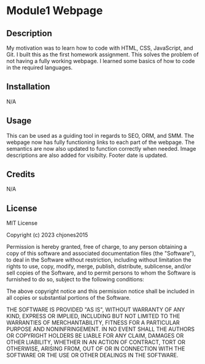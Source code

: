 # Module1 Webpage

## Description

My motivation was to learn how to code with HTML, CSS, JavaScript, and Git. I built this as the first homework assignment. This solves the problem of not having a fully working webpage. I learned some basics of how to code in the required languages.

## Installation

N/A

## Usage

This can be used as a guiding tool in regards to SEO, ORM, and SMM. The webpage now has fully functioning links to each part of the webpage. The semantics are now also updated to function correctly when needed. Image descriptions are also added for visibilty. Footer date is updated.

## Credits

N/A

## License

MIT License

Copyright (c) 2023 chjones2015

Permission is hereby granted, free of charge, to any person obtaining a copy
of this software and associated documentation files (the "Software"), to deal
in the Software without restriction, including without limitation the rights
to use, copy, modify, merge, publish, distribute, sublicense, and/or sell
copies of the Software, and to permit persons to whom the Software is
furnished to do so, subject to the following conditions:

The above copyright notice and this permission notice shall be included in all
copies or substantial portions of the Software.

THE SOFTWARE IS PROVIDED "AS IS", WITHOUT WARRANTY OF ANY KIND, EXPRESS OR
IMPLIED, INCLUDING BUT NOT LIMITED TO THE WARRANTIES OF MERCHANTABILITY,
FITNESS FOR A PARTICULAR PURPOSE AND NONINFRINGEMENT. IN NO EVENT SHALL THE
AUTHORS OR COPYRIGHT HOLDERS BE LIABLE FOR ANY CLAIM, DAMAGES OR OTHER
LIABILITY, WHETHER IN AN ACTION OF CONTRACT, TORT OR OTHERWISE, ARISING FROM,
OUT OF OR IN CONNECTION WITH THE SOFTWARE OR THE USE OR OTHER DEALINGS IN THE
SOFTWARE.